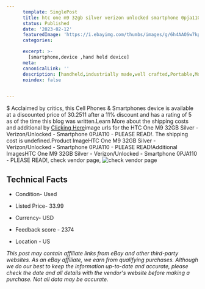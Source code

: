 ```yaml
---
      template: SinglePost
      title: htc one m9 32gb silver verizon unlocked smartphone 0pja110 please read 
      status: Published
      date: '2023-02-12'
      featuredImage: 'https://i.ebayimg.com/thumbs/images/g/6h4AAOSw7kpj3~yz/s-l225.jpg'
      categories: 

      excerpt: >-
        [smartphone,device ,hand held device]
      meta:
      canonicalLink: ''
      description: [handheld,industrially made,well crafted,Portable,Mobile,Compact,Convenient,Lightweight,Maneuverable,Man-portable,Miniature,Carriable,Hand-held,Light,Holdable,Transportable,Mobile device,Pocket-sized,On-the-go,Wireless,Cordless,Compact size,Convenient size, smartphone,device ,hand held device]
      noindex: false

        
---
```

$
    Acclaimed by critics, this Cell Phones & Smartphones device is available at a discounted price of 30.2511 after a 11% discount and has a rating of 5 as of the time this blog was written.Learn More about the shipping costs and additional by [Clicking Here](https://www.ebay.com/itm/165924274189?hash=item26a1db800d%3Ag%3A6h4AAOSw7kpj3%7Eyz&amdata=enc%3AAQAHAAAA0BinSCy%2BimaIu95L8GEY4peWlwKoZ%2B9UbPQp9upZ2d3rbPrrFaaLxZrKiljgvO7ndL1EpfEFgrGX6XFnzDMo9yy8ZAguuhvIWbWsRgmfjmzwT%2BfqU%2BJgsWey7zO5bBDCRXC46uuvJiXXrVu20P0g4isW7SQXs6BJliJIJGXap0WIRHmAKsY%2FJd%2B%2FTIF7Bs7n%2FjiCPyVp%2F2Rx68CbrQJaZ%2Fy4a4Fcw7ZWhC0eXe98QPonla5lflBH1H81qUX47xI7waD8hNC87kjaB%2FWMP0KRrU8%3D&mkevt=1&mkcid=1&mkrid=711-53200-19255-0&campid=%253CePNCampaignId%253E&customid=%253CreferenceId%253E&toolid=10049)image urls for the HTC One M9 32GB Silver - Verizon/Unlocked - Smartphone 0PJA110 - PLEASE READ!. The shipping cost is undefined.Product ImageHTC One M9 32GB Silver - Verizon/Unlocked - Smartphone 0PJA110 - PLEASE READ!Additional ImagesHTC One M9 32GB Silver - Verizon/Unlocked - Smartphone 0PJA110 - PLEASE READ!, check vendor page, ![check vendor page](https://origin-galleryplus.ebayimg.com/ws/web/165924274189_2_0_1/225x225.jpg,https://origin-galleryplus.ebayimg.com/ws/web/165924274189_3_0_1/225x225.jpg,https://origin-galleryplus.ebayimg.com/ws/web/165924274189_4_0_1/225x225.jpg,https://origin-galleryplus.ebayimg.com/ws/web/165924274189_5_0_1/225x225.jpg,https://origin-galleryplus.ebayimg.com/ws/web/165924274189_6_0_1/225x225.jpg)
    
    

 ## Technical Facts 



     
      

 - Condition- Used 


      

 - Listed Price- 33.99 


      

 - Currency- USD 


      

 - Feedback score - 2374 


      

 - Location - US 


      
      

 *_This post may contain affiliate links from eBay and other third-party websites. As an eBay affiliate, we earn from qualifying purchases. Although we do our best to keep the information up-to-date and accurate, please check the date and all details with the vendor's website before making a purchase. Not all data may be accurate._*



    
    
    
    
    